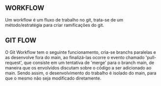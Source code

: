 ## WORKFLOW
Um workflow é um fluxo de trabalho no git, trata-se de um método/estratégia para criar ramificações do git.

## GIT FLOW
O Git Workflow tem o seguinte funcionamento, cria-se branchs paralelas e as desenvolve fora do main, ao finalizá-las ocorre o evento chamado 'pull-request', que consiste em um tentativa de 'merge' para o branch main, 
de maneira que os envolvidos discutam sobre o código a ser adicionado ao main. Sendo assim, o desenvolvimento do trabalho é isolado do main, para que o mesmo não seja modificado diretamente.
